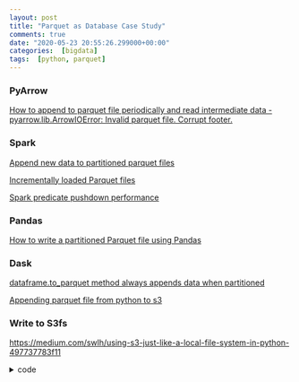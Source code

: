 ```yaml
---
layout: post
title: "Parquet as Database Case Study"
comments: true
date: "2020-05-23 20:55:26.299000+00:00"
categories:  [bigdata]
tags:  [python, parquet]
---
```




### PyArrow

[How to append to parquet file periodically and read intermediate data - pyarrow.lib.ArrowIOError: Invalid parquet file. Corrupt footer.](https://github.com/apache/arrow/issues/3203)

### Spark
[Append new data to partitioned parquet files](https://stackoverflow.com/questions/34935393/append-new-data-to-partitioned-parquet-files)

[Incrementally loaded Parquet files](https://aseigneurin.github.io/2017/03/14/incrementally-loaded-parquet-files.html)

[Spark predicate pushdown performance](https://stackoverflow.com/questions/51851827/spark-predicate-pushdown-performance)

### Pandas
[How to write a partitioned Parquet file using Pandas](https://stackoverflow.com/questions/52934265/how-to-write-a-partitioned-parquet-file-using-pandas)

### Dask
[dataframe.to_parquet method always appends data when partitioned](https://github.com/dask/dask/issues/5873)

[Appending parquet file from python to s3](https://github.com/dask/fastparquet/issues/327)

### Write to S3fs
https://medium.com/swlh/using-s3-just-like-a-local-file-system-in-python-497737783f11
<details>
<summary>code</summary>
    
```python
import s3fs
import pickle
import json
import numpy as np

  json.dump(model_options, s3.open(f"{BUCKET_NAME}/options_{model_options['name'] + str(np.random.randint(10000))}.json",'w'))

  pickle.dump(model, s3.open(f"{BUCKET_NAME}/model_{model_options['name'] + str(np.random.randint(10000))}.pkl",'w'))
```
